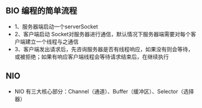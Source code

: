 ## BIO 编程的简单流程
 * 1、服务器端启动一个serverSocket 
 * 2、客户端启动 Socket对服务器进行通信，默认情况下服务器端需要对每个客户端建立一个线程与之通信  
 * 3、客户端发出请求后，先咨询服务器是否有线程响应，如果没有则会等待，或被拒绝；如果有响应客户端线程会等待请求结束后，在继续执行  
 
 
## NIO
* NIO 有三大核心部分：Channel（通道）、Buffer（缓冲区）、Selector（选择器）
